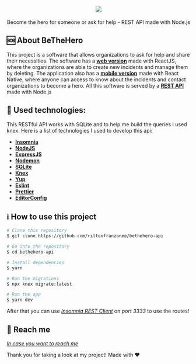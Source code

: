 
<h1 align="center">
    <img src="https://user-images.githubusercontent.com/58868651/77574616-0deb1b80-6eb1-11ea-9a2b-3cfd3297ba0d.png" />
</h1>

<p align="center">
Become the hero for someone or ask for help - REST API made with Node.js
</p>

🆘 About BeTheHero
------------------
This project is a software that allows organizations to ask for help and share their necessities. The software has a [**web version**](https://github.com/riltonfranzonee/bethehero) made with ReactJS, where the organizations are able to create new incidents and manage them by deleting. The application also has a [**mobile version**](https://github.com/riltonfranzonee/bethero-mobile) made with React Native, where anyone can access to know about the incidents and contact organizations to become a hero. All this software is served by a [**REST API**](https://github.com/riltonfranzonee/bethehero-api) made with Node.js

:wrench: Used technologies:
----------------------
This RESTful API works with SQLite and to help me build the queries I used knex. Here is a list of technologies I used to develop this api:

- [**Insomnia**](https://insomnia.rest/)
- [**NodeJS**](https://nodejs.org/en/)
- [**ExpressJS**](https://expressjs.com/)
- [**Nodemon**](https://nodemon.io/)
- [**SQLite**](https://www.sqlite.org/index.html)
- [**Knex**](http://knexjs.org/)
- [**Yup**](https://github.com/jquense/yup)
- [**Eslint**](https://eslint.org/)
- [**Prettier**](https://prettier.io/)
- [**EditorConfig**](https://editorconfig.org/)


## :information_source: How to use this project

```bash
# Clone this repository
$ git clone https://github.com/riltonfranzonee/bethehero-api

# Go into the repository
$ cd bethehero-api

# Install dependencies
$ yarn

# Run the migrations
$ npx knex migrate:latest

# Run the app
$ yarn dev
```

After that you can use [*Insomnia REST Client*](https://insomnia.rest/) on *port 3333* to use the routes!


:speech_balloon: Reach me
----------

[*In case you want to reach me*](https://www.linkedin.com/in/rilton-franzone-b975a7198/)



Thank you for taking a look at my project! Made with ♥
